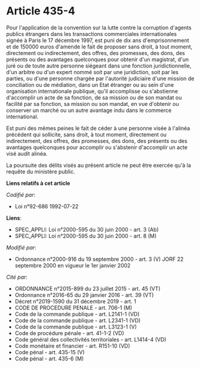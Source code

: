 # Article 435-4

Pour l'application de la convention sur la lutte contre la corruption d'agents publics étrangers dans les transactions
commerciales internationales signée à Paris le 17 décembre 1997, est puni de dix ans d'emprisonnement et de 150000 euros
d'amende le fait de proposer sans droit, à tout moment, directement ou indirectement, des offres, des promesses, des dons,
des présents ou des avantages quelconques pour obtenir d'un magistrat, d'un juré ou de toute autre personne siégeant dans une
fonction juridictionnelle, d'un arbitre ou d'un expert nommé soit par une juridiction, soit par les parties, ou d'une
personne chargée par l'autorité judiciaire d'une mission de conciliation ou de médiation, dans un Etat étranger ou au sein
d'une organisation internationale publique, qu'il accomplisse ou s'abstienne d'accomplir un acte de sa fonction, de sa
mission ou de son mandat ou facilité par sa fonction, sa mission ou son mandat, en vue d'obtenir ou conserver un marché ou un
autre avantage indu dans le commerce international.

Est puni des mêmes peines le fait de céder à une personne visée à l'alinéa précédent qui sollicite, sans droit, à tout
moment, directement ou indirectement, des offres, des promesses, des dons, des présents ou des avantages quelconques pour
accomplir ou s'abstenir d'accomplir un acte visé audit alinéa.

La poursuite des délits visés au présent article ne peut être exercée qu'à la requête du ministère public.

**Liens relatifs à cet article**

_Codifié par_:

  - Loi n°92-686 1992-07-22

**Liens**:

  - SPEC_APPLI: Loi n°2000-595 du 30 juin 2000 - art. 3 (Ab)
  - SPEC_APPLI: Loi n°2000-595 du 30 juin 2000 - art. 8 (M)

_Modifié par_:

  - Ordonnance n°2000-916 du 19 septembre 2000 - art. 3 (V) JORF 22 septembre 2000 en vigueur le 1er janvier 2002

_Cité par_:

  - ORDONNANCE n°2015-899 du 23 juillet 2015 - art. 45 (VT)
  - Ordonnance n°2016-65 du 29 janvier 2016 - art. 39 (VT)
  - Décret n°2019-1590 du 31 décembre 2019 - art. 1
  - CODE DE PROCEDURE PENALE - art. 706-1 (M)
  - Code de la commande publique - art. L2141-1 (VD)
  - Code de la commande publique - art. L2341-1 (VD)
  - Code de la commande publique - art. L3123-1 (V)
  - Code de procédure pénale - art. 41-1-2 (VD)
  - Code général des collectivités territoriales - art. L1414-4 (VD)
  - Code monétaire et financier - art. R151-10 (VD)
  - Code pénal - art. 435-15 (V)
  - Code pénal - art. 435-6 (M)
